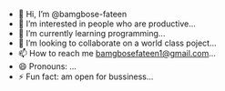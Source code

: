 - 👋 Hi, I’m @bamgbose-fateen
- 👀 I’m interested in people who are productive...
- 🌱 I’m currently learning programming...
- 💞️ I’m looking to collaborate on a world class poject...
- 📫 How to reach me bamgbosefateen1@gmail.com...
- 😄 Pronouns: ...
- ⚡ Fun fact: am open for bussiness...

<!---
bamgbose-fateen/bamgbose-fateen is a ✨ special ✨ repository because its `README.md` (this file) appears on your GitHub profile.
You can click the Preview link to take a look at your changes.
--->
